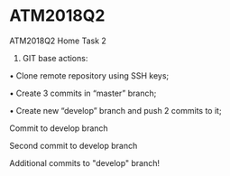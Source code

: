 # ATM2018Q2
ATM2018Q2 Home Task 2
1.	GIT base actions:

•	Clone remote repository using SSH keys;

•	Create 3 commits in “master” branch;

•	Create new “develop” branch and push 2 commits to it;


Commit to develop branch

Second commit to develop branch

Additional commits to "develop" branch!